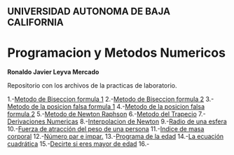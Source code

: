 ## UNIVERSIDAD AUTONOMA DE BAJA CALIFORNIA
# Programacion y Metodos Numericos 

**Ronaldo Javier Leyva Mercado**

Repositorio con los archivos de la practicas de laboratorio.

1.-[Metodo de Biseccion formula 1]()
2.-[Metodo de Biseccion formula 2]()
3.-[Metodo de la posicion falsa formula 1]()
4.-[Metodo de la posicion falsa formula 2]()
5.-[Metodo de Newton Raphson]()
6.-[Metodo del Trapecio]()
7.-[Derivaciones Numericas]()
8.-[Interpolacion de Newton]()
9.-[Radio de una esfera]()
10.-[Fuerza de atracción del peso de una persona]()
11.-[Indice de masa corporal]()
12.-[Número par e impar.]()
13.-[Programa de la edad]()
14.-[La ecuación cuadrática]()
15.-[Decirte si eres mayor de edad]()
16.-[]()
